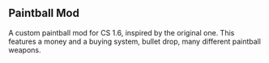 ## Paintball Mod

A custom paintball mod for CS 1.6, inspired by the original one. This features a money and a buying system, bullet drop, many different paintball weapons.